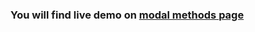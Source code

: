 ### You will find live demo on <a href="https://lightmodal-demo.netlify.app/">modal methods page</a>